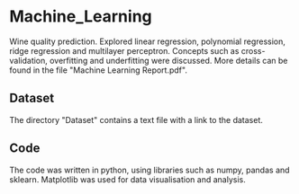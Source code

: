# Machine_Learning

Wine quality prediction. Explored linear regression, polynomial regression, ridge regression and multilayer perceptron. Concepts such as cross-validation, overfitting and underfitting were discussed. More details can be found in the file "Machine Learning Report.pdf". 

## Dataset

The directory "Dataset" contains a text file with a link to the dataset. 

## Code

The code was written in python, using libraries such as numpy, pandas and sklearn. Matplotlib was used for data visualisation and analysis. 
